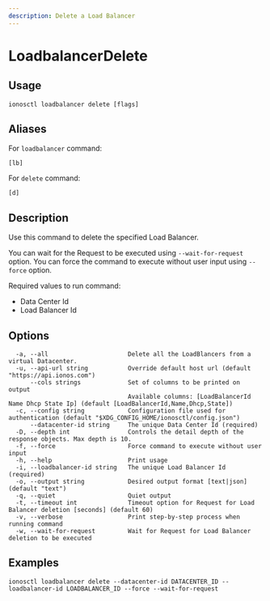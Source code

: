 ```yaml
---
description: Delete a Load Balancer
---
```


# LoadbalancerDelete

## Usage

```text
ionosctl loadbalancer delete [flags]
```

## Aliases

For `loadbalancer` command:

```text
[lb]
```

For `delete` command:

```text
[d]
```

## Description

Use this command to delete the specified Load Balancer.

You can wait for the Request to be executed using `--wait-for-request` option. You can force the command to execute without user input using `--force` option.

Required values to run command:

* Data Center Id
* Load Balancer Id

## Options

```text
  -a, --all                      Delete all the LoadBlancers from a virtual Datacenter.
  -u, --api-url string           Override default host url (default "https://api.ionos.com")
      --cols strings             Set of columns to be printed on output 
                                 Available columns: [LoadBalancerId Name Dhcp State Ip] (default [LoadBalancerId,Name,Dhcp,State])
  -c, --config string            Configuration file used for authentication (default "$XDG_CONFIG_HOME/ionosctl/config.json")
      --datacenter-id string     The unique Data Center Id (required)
  -D, --depth int                Controls the detail depth of the response objects. Max depth is 10.
  -f, --force                    Force command to execute without user input
  -h, --help                     Print usage
  -i, --loadbalancer-id string   The unique Load Balancer Id (required)
  -o, --output string            Desired output format [text|json] (default "text")
  -q, --quiet                    Quiet output
  -t, --timeout int              Timeout option for Request for Load Balancer deletion [seconds] (default 60)
  -v, --verbose                  Print step-by-step process when running command
  -w, --wait-for-request         Wait for Request for Load Balancer deletion to be executed
```

## Examples

```text
ionosctl loadbalancer delete --datacenter-id DATACENTER_ID --loadbalancer-id LOADBALANCER_ID --force --wait-for-request
```

